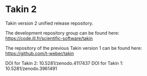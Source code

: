 # Takin 2
Takin version 2 unified release repository.

The development repository group can be found here:
https://code.ill.fr/scientific-software/takin

The repository of the previous Takin version 1 can be found here: 
https://github.com/t-weber/takin

DOI for Takin 2: 10.5281/zenodo.4117437
DOI for Takin 1: 10.5281/zenodo.3961491
